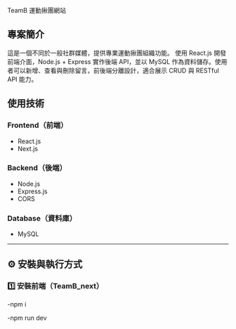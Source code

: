 TeamB 運動揪團網站

## 專案簡介
這是一個不同於一般社群媒體，提供專業運動揪團組織功能。 使用 React.js 開發前端介面，Node.js + Express 實作後端 API，並以 MySQL 作為資料儲存。使用者可以新增、查看與刪除留言，前後端分離設計，適合展示 CRUD 與 RESTful API 能力。

## 使用技術

### Frontend（前端）
- React.js
- Next.js
  
### Backend（後端）
- Node.js
- Express.js
- CORS

### Database（資料庫）
- MySQL

---------------------------------
## ⚙️ 安裝與執行方式

### 1️⃣ 安裝前端（TeamB_next）

-npm i

-npm run dev



  
